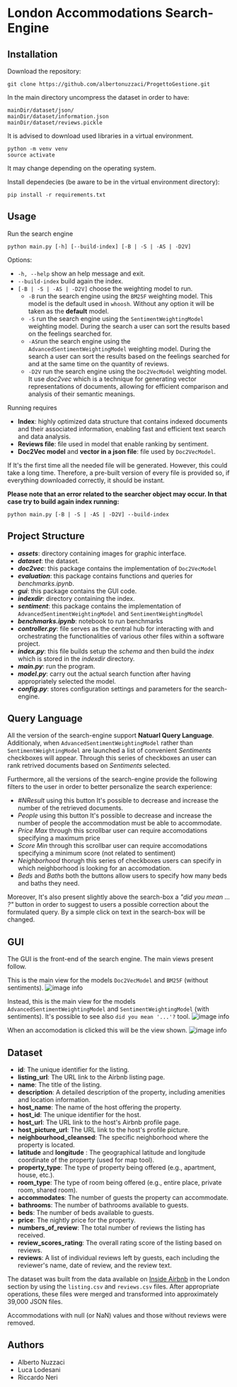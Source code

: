 # London Accommodations Search-Engine

## Installation

Download the repository:  
```
git clone https://github.com/albertonuzzaci/ProgettoGestione.git
```  
In the main directory uncompress the dataset in order to have: 
```
mainDir/dataset/json/
mainDir/dataset/information.json
mainDir/dataset/reviews.pickle
```

It is advised to download used libraries in a virtual environment.
```
python -m venv venv
source activate
```
It may change depending on the operating system.

Install dependecies (be aware to be in the virtual environment directory):  
```
pip install -r requirements.txt
```  

## Usage
Run the search engine
```
python main.py [-h] [--build-index] [-B | -S | -AS | -D2V]
```  

Options: 
* ```-h, --help``` show an help message and exit. 
* ```--build-index``` build again the index. 
* ```[-B | -S | -AS | -D2V]``` choose the weighting model to run. 
	* ```-B``` run the search engine using the ```BM25F``` weighting model. This model is the default used in ```whoosh```. Without any option it will be taken as the **default** model. 
	* ```-S``` run the search engine using the ```SentimentWeightingModel``` weighting model. During the search a user can sort the results based on the feelings searched for. 
	* ```-AS```run the search engine using the ```AdvancedSentimentWeightingModel``` weighting model. During the search a user can sort the results based on the feelings searched for and at the same time on the quantity of reviews.
	* ```-D2V``` run the search engine using the ```Doc2VecModel``` weighting model. It use *doc2vec* which is a technique for generating vector representations of documents, allowing for efficient comparison and analysis of their semantic meanings.

Running requires
* **Index**: highly optimized data structure that contains indexed documents and their associated information, enabling fast and efficient text search and data analysis.
* **Reviews file**: file used in model that enable ranking by sentiment. 
* **Doc2Vec model** and **vector in a json file**: file used by  ```Doc2VecModel```.

If It's the first time all the needed file will be generated. However, this could take a long time.
Therefore, a pre-built version of every file is provided so, if everything downloaded correctly, it should be instant. 

**Please note that an error related to the searcher object may occur. In that case try to build again index running:** 
```
python main.py [-B | -S | -AS | -D2V] --build-index
```

## Project Structure

* ***assets***: directory containing images for graphic interface. 
* ***dataset***: the dataset. 
* ***doc2vec***: this package contains the implementation of ```Doc2VecModel```
* ***evaluation***: this package contains functions and queries for *benchmarks.ipynb*.
* ***gui***: this package contains the GUI code. 
* ***indexdir***: directory containing the index. 
* ***sentiment***: this package contains the implementation of ```AdvancedSentimentWeightingModel``` and ```SentimentWeightingModel```
* ***benchmarks.ipynb***: notebook to run benchmarks
* ***controller\.py***: file serves as the central hub for interacting with and orchestrating the functionalities of various other files within a software project. 
* ***index\.py***: this file builds setup the *schema* and then build the *index* which is stored in the *indexdir* directory. 
* ***main\.py***: run the program. 
* ***model\.py***: carry out the actual search function after having appropriately selected the model.
* ***config\.py***: stores configuration settings and parameters for the search-engine. 


## Query Language

All the version of the search-engine support **Natuarl Query Language**. Additionaly, when ```AdvancedSentimentWeightingModel``` rather than ```SentimentWeightingModel``` are launched a list of convenient *Sentiments* checkboxes will appear. Through this series of checkboxes an user can rank retrived documents based on *Sentiments* selected. 

Furthermore, all the versions of the search-engine provide the following filters to the user in order to better personalize the search experience:
* *#NResult* using this button It's possible to decrease and increase the number of the retrieved documents. 
* *People* using this button It's possible to decrease and increase the number of people the accommodation must be able to accommodate.
* *Price Max* through this scrollbar user can require accomodations specifying a maximum price
* *Score Min* through this scrollbar user can require accomodations specifying a minimum score (not related to sentiment)
* *Neighborhood* thorugh this series of checkboxes users can specify in which neighborhood is looking for an accomodation. 
* *Beds* and *Baths* both the buttons allow users to specify how many beds and baths they need. 

Moreover, It's also present slightly above the search-box a *"did you mean ... ?"* button in order to suggest to  users a possible correction about the formulated query. By a simple click on text in the search-box will be changed. 


## GUI
The GUI is the front-end of the search engine. The main views present follow. 

This is the main view for the models ```Doc2VecModel``` and ```BM25F``` (without sentiments). 
![image info](./assets/mainView.png)

Instead, this is the main view for the models ```AdvancedSentimentWeightingModel``` and ```SentimentWeightingModel``` (with sentiments). It's possible to see also  ```did you mean '...'?``` tool. 
![image info](./assets/mainView_S_didumean.png)

When an accomodation is clicked this will be the view shown.
![image info](./assets/accomodationView.png)

## Dataset

- **id**: The unique identifier for the listing.
- **listing_url**: The URL link to the Airbnb listing page.
- **name**: The title of the listing.
- **description**: A detailed description of the property, including amenities and location information.
- **host_name**: The name of the host offering the property.
- **host_id**: The unique identifier for the host.
- **host_url**: The URL link to the host's Airbnb profile page.
- **host_picture_url**: The URL link to the host's profile picture.
- **neighbourhood_cleansed**: The specific neighborhood where the property is located.
- **latitude** and **longitude** : The geographical latitude and longitude coordinate of the property (used for map tool).
- **property_type**: The type of property being offered (e.g., apartment, house, etc.).
- **room_type**: The type of room being offered (e.g., entire place, private room, shared room).
- **accommodates**: The number of guests the property can accommodate.
- **bathrooms**: The number of bathrooms available to guests.
- **beds**: The number of beds available to guests.
- **price**: The nightly price for the property.
- **numbers_of_review**: The total number of reviews the listing has received.
- **review_scores_rating**: The overall rating score of the listing based on reviews.
- **reviews**: A list of individual reviews left by guests, each including the reviewer's name, date of review, and the review text.

The dataset was built from the data available on [Inside Airbnb](https://insideairbnb.com/get-the-data/) in the London section by using the `listing.csv` and `reviews.csv` files. After appropriate operations, these files were merged and transformed into approximately 39,000 JSON files.

Accommodations with null (or NaN) values and those without reviews were removed.

## Authors
* Alberto Nuzzaci
* Luca Lodesani
* Riccardo Neri 